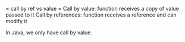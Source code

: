 = call by ref vs value =
Call by value: function receives a copy of value passed to it
Call by references: function receives a reference and can modify it

In Java, we only have call by value.

